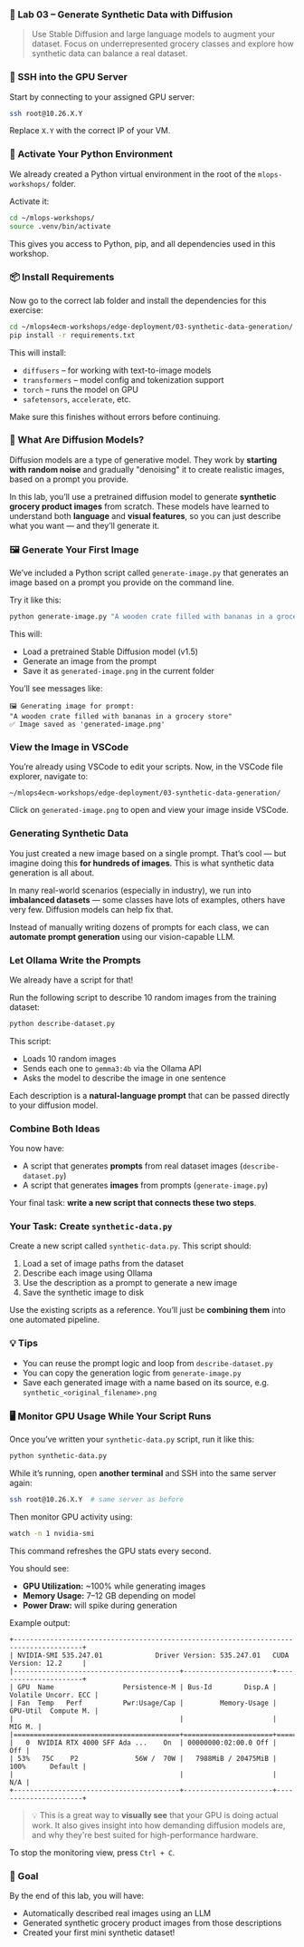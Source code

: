 
### 🧪 Lab 03 – Generate Synthetic Data with Diffusion

> Use Stable Diffusion and large language models to augment your dataset. Focus on underrepresented grocery classes and explore how synthetic data can balance a real dataset.

### 🔐 SSH into the GPU Server

Start by connecting to your assigned GPU server:

```bash
ssh root@10.26.X.Y
````

Replace `X.Y` with the correct IP of your VM.

### 🐍 Activate Your Python Environment

We already created a Python virtual environment in the root of the `mlops-workshops/` folder.

Activate it:

```bash
cd ~/mlops-workshops/
source .venv/bin/activate
```

This gives you access to Python, pip, and all dependencies used in this workshop.

### 📦 Install Requirements

Now go to the correct lab folder and install the dependencies for this exercise:

```bash
cd ~/mlops4ecm-workshops/edge-deployment/03-synthetic-data-generation/
pip install -r requirements.txt
```

This will install:

* `diffusers` – for working with text-to-image models
* `transformers` – model config and tokenization support
* `torch` – runs the model on GPU
* `safetensors`, `accelerate`, etc.

Make sure this finishes without errors before continuing.

### 🎨 What Are Diffusion Models?

Diffusion models are a type of generative model. They work by **starting with random noise** and gradually "denoising" it to create realistic images, based on a prompt you provide.

In this lab, you’ll use a pretrained diffusion model to generate **synthetic grocery product images** from scratch. These models have learned to understand both **language** and **visual features**, so you can just describe what you want — and they’ll generate it.

### 🖼️ Generate Your First Image

We’ve included a Python script called `generate-image.py` that generates an image based on a prompt you provide on the command line.

Try it like this:

```bash
python generate-image.py "A wooden crate filled with bananas in a grocery store"
```

This will:

* Load a pretrained Stable Diffusion model (v1.5)
* Generate an image from the prompt
* Save it as `generated-image.png` in the current folder

You’ll see messages like:

```
🖼️ Generating image for prompt:
"A wooden crate filled with bananas in a grocery store"
✅ Image saved as 'generated-image.png'
```

### View the Image in VSCode

You’re already using VSCode to edit your scripts. Now, in the VSCode file explorer, navigate to:

```
~/mlops4ecm-workshops/edge-deployment/03-synthetic-data-generation/
```

Click on `generated-image.png` to open and view your image inside VSCode.

### Generating Synthetic Data

You just created a new image based on a single prompt. That’s cool — but imagine doing this **for hundreds of images**. This is what synthetic data generation is all about.

In many real-world scenarios (especially in industry), we run into **imbalanced datasets** — some classes have lots of examples, others have very few. Diffusion models can help fix that.

Instead of manually writing dozens of prompts for each class, we can **automate prompt generation** using our vision-capable LLM.

### Let Ollama Write the Prompts

We already have a script for that!

Run the following script to describe 10 random images from the training dataset:

```bash
python describe-dataset.py
````

This script:

* Loads 10 random images
* Sends each one to `gemma3:4b` via the Ollama API
* Asks the model to describe the image in one sentence

Each description is a **natural-language prompt** that can be passed directly to your diffusion model.

### Combine Both Ideas

You now have:

* A script that generates **prompts** from real dataset images (`describe-dataset.py`)
* A script that generates **images** from prompts (`generate-image.py`)

Your final task: **write a new script that connects these two steps**.

### Your Task: Create `synthetic-data.py`

Create a new script called `synthetic-data.py`. This script should:

1. Load a set of image paths from the dataset
2. Describe each image using Ollama
3. Use the description as a prompt to generate a new image
4. Save the synthetic image to disk

Use the existing scripts as a reference. You’ll just be **combining them** into one automated pipeline.

### 💡 Tips

* You can reuse the prompt logic and loop from `describe-dataset.py`
* You can copy the generation logic from `generate-image.py`
* Save each generated image with a name based on its source, e.g. `synthetic_<original_filename>.png`

### 🖥️ Monitor GPU Usage While Your Script Runs

Once you’ve written your `synthetic-data.py` script, run it like this:

```bash
python synthetic-data.py
````

While it’s running, open **another terminal** and SSH into the same server again:

```bash
ssh root@10.26.X.Y  # same server as before
```

Then monitor GPU activity using:

```bash
watch -n 1 nvidia-smi
```

This command refreshes the GPU stats every second.

You should see:

* **GPU Utilization:** ~100% while generating images
* **Memory Usage:** 7–12 GB depending on model
* **Power Draw:** will spike during generation

Example output:

```
+---------------------------------------------------------------------------------------+
| NVIDIA-SMI 535.247.01             Driver Version: 535.247.01   CUDA Version: 12.2     |
|-----------------------------------------+----------------------+----------------------+
| GPU  Name                 Persistence-M | Bus-Id        Disp.A | Volatile Uncorr. ECC |
| Fan  Temp   Perf          Pwr:Usage/Cap |         Memory-Usage | GPU-Util  Compute M. |
|                                         |                      |               MIG M. |
|=========================================+======================+======================|
|   0  NVIDIA RTX 4000 SFF Ada ...    On  | 00000000:02:00.0 Off |                  Off |
| 53%   75C    P2              56W /  70W |   7988MiB / 20475MiB |    100%      Default |
|                                         |                      |                  N/A |
+-----------------------------------------+----------------------+----------------------+
```

> 💡 This is a great way to **visually see** that your GPU is doing actual work. It also gives insight into how demanding diffusion models are, and why they're best suited for high-performance hardware.

To stop the monitoring view, press `Ctrl + C`.

### 🎯 Goal

By the end of this lab, you will have:

* Automatically described real images using an LLM
* Generated synthetic grocery product images from those descriptions
* Created your first mini synthetic dataset!

